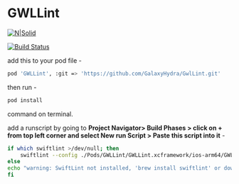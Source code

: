 # GWLLint

[![N|Solid](https://cldup.com/dTxpPi9lDf.thumb.png)](https://nodesource.com/products/nsolid)

[![Build Status](https://travis-ci.org/joemccann/dillinger.svg?branch=master)](https://travis-ci.org/joemccann/dillinger)




add this to your pod file -

```sh
pod 'GWLLint', :git => 'https://github.com/GalaxyHydra/GwlLint.git'
```

then run -
```sh
pod install
```
command on terminal.

add a runscript by going to **Project Navigator> Build Phases > click on + from top left corner and select New run Script > Paste this script into it** -

```sh
if which swiftlint >/dev/null; then
    swiftlint --config ./Pods/GWLLint/GWLLint.xcframework/ios-arm64/GWLLint.framework/.swiftlint.yml --no-cache
else
echo "warning: SwiftLint not installed, 'brew install swiftlint' or download from https://github.com/realm/SwiftLint"
fi
```
